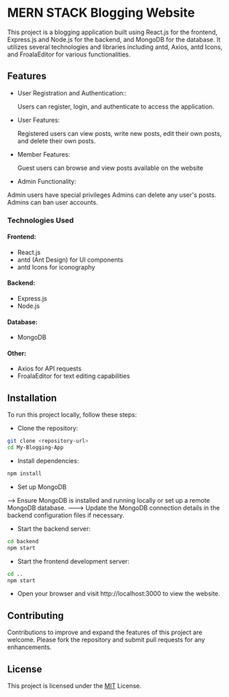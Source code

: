 
# MERN STACK Blogging Website 

This project is a blogging application built using React.js for the frontend, Express.js and Node.js for the backend, and MongoDB for the database. It utilizes several technologies and libraries including antd, Axios, antd Icons, and FroalaEditor for various functionalities.




## Features

- User Registration and Authentication::

    Users can register, login, and authenticate to access the application.

- User Features:

    Registered users can view posts, write new posts, edit their own posts, and delete their own posts.

- Member Features:

    Guest users can browse and view posts available on the website

- Admin Functionality:

Admin users have special privileges
    Admins can delete any user's posts.
    Admins can ban user accounts.
### Technologies Used

#### Frontend:

- React.js
- antd (Ant Design) for UI components
- antd Icons for iconography

#### Backend:

- Express.js
- Node.js

#### Database:

- MongoDB

#### Other:

- Axios for API requests
- FroalaEditor for text editing capabilities


## Installation

To run this project locally, follow these steps:

- Clone the repository:


```bash
git clone <repository-url>
cd My-Blogging-App

```

- Install dependencies:

```bash
npm install

```

- Set up MongoDB

--> Ensure MongoDB is installed and running locally or set up a remote MongoDB database.
---> Update the MongoDB connection details in the backend configuration files if necessary.

- Start the backend server:


```bash
cd backend
npm start

```

- Start the frontend development server:

```bash
cd ..
npm start

```

- Open your browser and visit http://localhost:3000 to view the website.


## Contributing

Contributions to improve and expand the features of this project are welcome. Please fork the repository and submit pull requests for any enhancements.





## License

This project is licensed under the [MIT](https://choosealicense.com/licenses/mit/) License.



